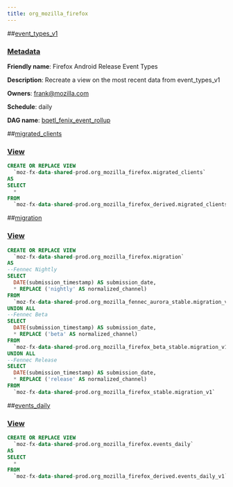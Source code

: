 ```yaml
---
title: org_mozilla_firefox
---
```


##[event_types_v1](https://github.com/mozilla/bigquery-etl/blob/master/sql/moz-fx-data-shared-prod/org_mozilla_firefox/event_types_v1)
### [Metadata](https://github.com/mozilla/bigquery-etl/blob/master/sql/moz-fx-data-shared-prod/org_mozilla_firefox/event_types_v1/metadata.yaml)

**Friendly name**: Firefox Android Release Event Types

**Description**: Recreate a view on the most recent data from event_types_v1

**Owners**: [frank@mozilla.com](mailto:frank@mozilla.com)

**Schedule**: daily

**DAG name**: [bqetl_fenix_event_rollup](https://github.com/mozilla/bigquery-etl/blob/master/dags/bqetl_fenix_event_rollup.py)

##[migrated_clients](https://github.com/mozilla/bigquery-etl/blob/master/sql/moz-fx-data-shared-prod/org_mozilla_firefox/migrated_clients)
### [View](https://github.com/mozilla/bigquery-etl/blob/master/sql/moz-fx-data-shared-prod/org_mozilla_firefox/migrated_clients/view.sql)

~~~~sql
CREATE OR REPLACE VIEW
  `moz-fx-data-shared-prod.org_mozilla_firefox.migrated_clients`
AS
SELECT
  *
FROM
  `moz-fx-data-shared-prod.org_mozilla_firefox_derived.migrated_clients_v1`
~~~~
##[migration](https://github.com/mozilla/bigquery-etl/blob/master/sql/moz-fx-data-shared-prod/org_mozilla_firefox/migration)
### [View](https://github.com/mozilla/bigquery-etl/blob/master/sql/moz-fx-data-shared-prod/org_mozilla_firefox/migration/view.sql)

~~~~sql
CREATE OR REPLACE VIEW
  `moz-fx-data-shared-prod.org_mozilla_firefox.migration`
AS
--Fennec Nightly
SELECT
  DATE(submission_timestamp) AS submission_date,
  * REPLACE ('nightly' AS normalized_channel)
FROM
  `moz-fx-data-shared-prod.org_mozilla_fennec_aurora_stable.migration_v1`
UNION ALL
--Fennec Beta
SELECT
  DATE(submission_timestamp) AS submission_date,
  * REPLACE ('beta' AS normalized_channel)
FROM
  `moz-fx-data-shared-prod.org_mozilla_firefox_beta_stable.migration_v1`
UNION ALL
--Fennec Release
SELECT
  DATE(submission_timestamp) AS submission_date,
  * REPLACE ('release' AS normalized_channel)
FROM
  `moz-fx-data-shared-prod.org_mozilla_firefox_stable.migration_v1`
~~~~
##[events_daily](https://github.com/mozilla/bigquery-etl/blob/master/sql/moz-fx-data-shared-prod/org_mozilla_firefox/events_daily)
### [View](https://github.com/mozilla/bigquery-etl/blob/master/sql/moz-fx-data-shared-prod/org_mozilla_firefox/events_daily/view.sql)

~~~~sql
CREATE OR REPLACE VIEW
  `moz-fx-data-shared-prod.org_mozilla_firefox.events_daily`
AS
SELECT
  *
FROM
  `moz-fx-data-shared-prod.org_mozilla_firefox_derived.events_daily_v1`
~~~~
